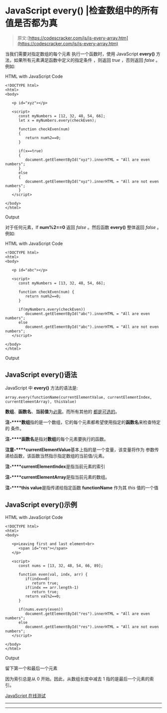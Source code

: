 # JavaScript every() |检查数组中的所有值是否都为真

> 原文:[https://codescracker.com/js/js-every-array.htm](https://codescracker.com/js/js-every-array.htm)

当我们需要对指定数组的每个元素 执行一个函数时，使用 JavaScript **every()** 方法，如果所有元素满足函数中定义的指定条件 ，则返回 *true* ，否则返回 *false* 。例如:

HTML with JavaScript Code

```
<!DOCTYPE html>
<html>
<body>

   <p id="xyz"></p>

   <script>
      const myNumbers = [12, 32, 48, 54, 66];
      let x = myNumbers.every(checkEven);

      function checkEven(num)
      {
         return num%2==0;
      }

      if(x==true)
      {
         document.getElementById("xyz").innerHTML = "All are even numbers";
      }
      else
      {
         document.getElementById("xyz").innerHTML = "All are not even numbers";
      }
   </script>

</body>
</html>
```

Output

对于任何元素，If **num%2==0** 返回 *false* 。然后函数 **every()** 整体返回 *false* 。例如:

HTML with JavaScript Code

```
<!DOCTYPE html>
<html>
<body>

   <p id="abc"></p>

   <script>
      const myNumbers = [13, 32, 48, 54, 66];

      function checkEven(num) {
         return num%2==0;
      }

      if(myNumbers.every(checkEven))
         document.getElementById("abc").innerHTML = "All are even numbers";
      else
         document.getElementById("abc").innerHTML = "All are not even numbers";
   </script>

</body>
</html>
```

Output

## JavaScript every()语法

JavaScript 中 **every()** 方法的语法是:

```
array.every(functionName(currentElementValue, currentElementIndex, currentElementArray), thisValue)
```

**数组**、**函数名**、**当前值**为<u>必需</u>。而所有其他的 <u>都是可选的</u>。

**注-****数组**指的是一个数组，它的每个元素都希望使用指定的**函数名**来检查特定的 条件。

**注-****函数名**是指对**数组**的每个元素要执行的函数。

**注意-****currentElementValue**基本上指的是一个变量，该变量将作为 参数传递给函数，该函数当然指示指定数组的当前值/元素。

**注-****currentElementIndex**是指当前元素的索引

**注-****currentElementArray**是指当前元素的数组。

**注-****this value**是指传递给指定函数 **functionName** 作为其 *this* 值的一个值

## JavaScript every()示例

HTML with JavaScript Code

```
<!DOCTYPE html>
<html>
<body>

   <p>Leaving first and last element<br>
      <span id="res"></span>
   </p>

   <script>
      const nums = [13, 32, 48, 54, 66, 89];

      function even(val, indx, arr) {
         if(indx==0)
            return true;
         if(indx == arr.length-1)
            return true;
         return val%2==0;
      }

      if(nums.every(even))
         document.getElementById("res").innerHTML = "All are even numbers";
      else
         document.getElementById("res").innerHTML = "All are not even numbers";
   </script>

</body>
</html>
```

Output

留下第一个和最后一个元素

因为索引总是从 0 开始。因此，从数组长度中减去 1 指的是最后一个元素的索引。

[JavaScript 在线测试](/exam/showtest.php?subid=6)

* * *

* * *